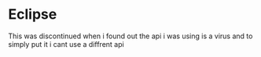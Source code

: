 # Eclipse
This was discontinued when i found out the api i was using is a virus and to simply put it i cant use a diffrent api
